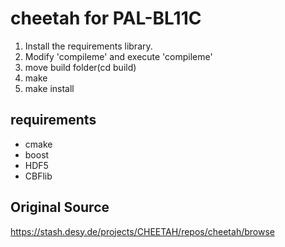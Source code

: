 # cheetah for PAL-BL11C
1. Install the requirements library.
2. Modify 'compileme' and execute 'compileme'
3. move build folder(cd build)
4. make
5. make install


## requirements
- cmake
- boost
- HDF5
- CBFlib



## Original Source 
https://stash.desy.de/projects/CHEETAH/repos/cheetah/browse

